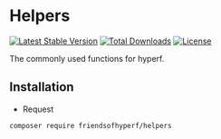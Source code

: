 # Helpers

[![Latest Stable Version](https://img.shields.io/packagist/v/friendsofhyperf/helpers)](https://packagist.org/packages/friendsofhyperf/helpers)
[![Total Downloads](https://img.shields.io/packagist/dt/friendsofhyperf/helpers)](https://packagist.org/packages/friendsofhyperf/helpers)
[![License](https://img.shields.io/packagist/l/friendsofhyperf/helpers)](https://github.com/friendsofhyperf/helpers)

The commonly used functions for hyperf.

## Installation

- Request

```bash
composer require friendsofhyperf/helpers
```
